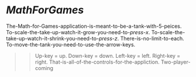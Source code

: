 # *MathForGames*
 The-Math-for-Games-application-is-meant-to-be-a-tank-with-5-peices.
To-scale-the-take-up-watch-it-grow-you-need-to-*press*-*x*.
To-scale-the-take-up-watch-it-shrink-you-need-to-*press*-*z*.
There-is-no-limit-to-each.
To-move-the-tank-you-need-to-use-the-arrow-keys.
>> Up-key = up.
>> Down-key = down.
>> Left-key = left.
>> Right-key = right.
That-is-all-of-the-controls-for-the-appliction.
Two-player-coming
